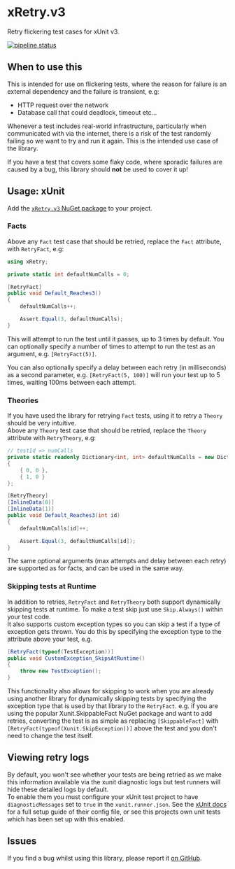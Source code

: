 [//]: # (This file is auto-generated, do not modify it directly. Instead, update the files under docs/)


[//]: \# (Src: xRetry.v3/header.md)

# xRetry.v3
Retry flickering test cases for xUnit v3.

[//]: \# (Src: ciBadge.md)

[![pipeline status](https://github.com/JoshKeegan/xRetry/actions/workflows/cicd.yaml/badge.svg)](https://github.com/JoshKeegan/xRetry/actions)


[//]: \# (Src: whenToUse.md)

## When to use this
This is intended for use on flickering tests, where the reason for failure is an external 
dependency and the failure is transient, e.g:
 - HTTP request over the network
 - Database call that could deadlock, timeout etc...

Whenever a test includes real-world infrastructure, particularly when communicated with via the
internet, there is a risk of the test randomly failing so we want to try and run it again. 
This is the intended use case of the library.  

If you have a test that covers some flaky code, where sporadic failures are caused by a bug, 
this library should **not** be used to cover it up!

[//]: \# (Src: xRetry.v3/usage.md)

## Usage: xUnit

Add the [`xRetry.v3` NuGet package](https://www.nuget.org/packages/xRetry.v3 "xRetry.v3 NuGet package") to your project.

### Facts

Above any `Fact` test case that should be retried, replace the `Fact` attribute, with
`RetryFact`, e.g:

```cs
using xRetry;

private static int defaultNumCalls = 0;

[RetryFact]
public void Default_Reaches3()
{
    defaultNumCalls++;

    Assert.Equal(3, defaultNumCalls);
}
```

This will attempt to run the test until it passes, up to 3 times by default.
You can optionally specify a number of times to attempt to run the test as an argument, e.g. `[RetryFact(5)]`.  

You can also optionally specify a delay between each retry (in milliseconds) as a second
parameter, e.g. `[RetryFact(5, 100)]` will run your test up to 5 times, waiting 100ms between each attempt.

### Theories

If you have used the library for retrying `Fact` tests, using it to retry a `Theory` should be very intuitive.  
Above any `Theory` test case that should be retried, replace the `Theory` attribute with `RetryTheory`, e.g:

```cs
// testId => numCalls
private static readonly Dictionary<int, int> defaultNumCalls = new Dictionary<int, int>()
{
    { 0, 0 },
    { 1, 0 }
};

[RetryTheory]
[InlineData(0)]
[InlineData(1)]
public void Default_Reaches3(int id)
{
    defaultNumCalls[id]++;

    Assert.Equal(3, defaultNumCalls[id]);
}
```

The same optional arguments (max attempts and delay between each retry) are supported as for facts, and can be used in the same way.

### Skipping tests at Runtime

In addition to retries, `RetryFact` and `RetryTheory` both support dynamically skipping tests at runtime. To make a test skip just use `Skip.Always()`
within your test code.  
It also supports custom exception types so you can skip a test if a type of exception gets thrown. You do this by specifying the exception type to the
attribute above your test, e.g.

```cs
[RetryFact(typeof(TestException))]
public void CustomException_SkipsAtRuntime()
{
    throw new TestException();
}
```

This functionality also allows for skipping to work when you are already using another library for dynamically skipping tests by specifying the exception
type that is used by that library to the `RetryFact`. e.g. if you are using the popular Xunit.SkippableFact NuGet package and want to add retries, converting the
test is as simple as replacing `[SkippableFact]` with `[RetryFact(typeof(Xunit.SkipException))]` above the test and you don't need to change the test itself.


[//]: \# (Src: logs.md)

## Viewing retry logs
By default, you won't see whether your tests are being retried as we make this information available 
via the xunit diagnostic logs but test runners will hide these detailed logs by default.  
To enable them you must configure your xUnit test project to have `diagnosticMessages` set to `true` in the `xunit.runner.json`. 
See the [xUnit docs](https://xunit.net/docs/configuration-files) for a full setup guide of their config file, or see
this projects own unit tests which has been set up with this enabled.

[//]: \# (Src: issues.md)

## Issues
If you find a bug whilst using this library, please report it [on GitHub](https://github.com/JoshKeegan/xRetry/issues).